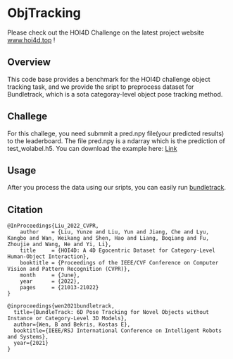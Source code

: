 # ObjTracking
Please check out the HOI4D Challenge on the latest project website www.hoi4d.top !
## Overview
This code base provides a benchmark for the HOI4D challenge object tracking task, and we provide the sript to preprocess dataset for Bundletrack, which is a sota categoray-level object pose tracking method.
## Challege
For this challege, you need submmit a pred.npy file(your predicted results) to the leaderboard. The file pred.npy is a ndarray which is the prediction of test_wolabel.h5. You can download the example here: [Link](https://1drv.ms/u/s!ApQF_e_bw-USgjQCKg9hGJIijeqs?e=eGfohd)

## Usage
After you process the data using our sripts, you can easily run [bundletrack](https://github.com/wenbowen123/BundleTrack).
## Citation
```
@InProceedings{Liu_2022_CVPR,
    author    = {Liu, Yunze and Liu, Yun and Jiang, Che and Lyu, Kangbo and Wan, Weikang and Shen, Hao and Liang, Boqiang and Fu, Zhoujie and Wang, He and Yi, Li},
    title     = {HOI4D: A 4D Egocentric Dataset for Category-Level Human-Object Interaction},
    booktitle = {Proceedings of the IEEE/CVF Conference on Computer Vision and Pattern Recognition (CVPR)},
    month     = {June},
    year      = {2022},
    pages     = {21013-21022}
}
```
```
@inproceedings{wen2021bundletrack,
  title={BundleTrack: 6D Pose Tracking for Novel Objects without Instance or Category-Level 3D Models},
  author={Wen, B and Bekris, Kostas E},
  booktitle={IEEE/RSJ International Conference on Intelligent Robots and Systems},
  year={2021}
}
```

